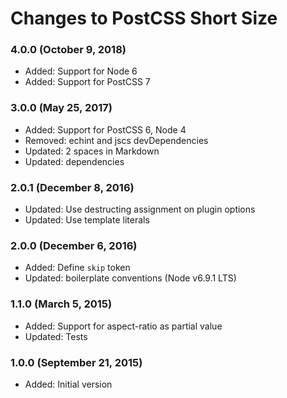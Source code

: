 # Changes to PostCSS Short Size

### 4.0.0 (October 9, 2018)

- Added: Support for Node 6
- Added: Support for PostCSS 7

### 3.0.0 (May 25, 2017)

- Added: Support for PostCSS 6, Node 4
- Removed: echint and jscs devDependencies
- Updated: 2 spaces in Markdown
- Updated: dependencies

### 2.0.1 (December 8, 2016)

- Updated: Use destructing assignment on plugin options
- Updated: Use template literals

### 2.0.0 (December 6, 2016)

- Added: Define `skip` token
- Updated: boilerplate conventions (Node v6.9.1 LTS)

### 1.1.0 (March 5, 2015)

- Added: Support for aspect-ratio as partial value
- Updated: Tests

### 1.0.0 (September 21, 2015)

- Added: Initial version
